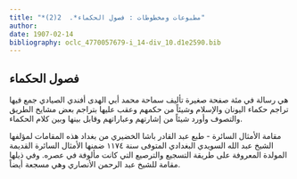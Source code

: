 ```yaml
---
title: "*مطبوعات ومخطوطات : فصول الحكماء*.  2(2)"
author: 
date: 1907-02-14
bibliography: oclc_4770057679-i_14-div_10.d1e2590.bib
---
```




##  فصول الحكماء 


 هي رسالة في  مئة  صفحة صغيرة تأليف سماحة محمد أبي الهدى أفندي الصيادي جمع فيها تراجم حكماء اليونان والإسلام وشيئاً من حكمهم وعقب عليها بتراجم بعض مشايخ الطريق والتصوف   وأورد شيئاً من إشارتهم وعباراتهم وقابل بينها وبين كلام الحكماء. 

 مقامة الأمثال السائرة  - طبع عبد القادر باشا الخضيري من بغداد هذه المقامات لمؤلفها الشيخ عبد الله السويدي البغدادي المتوفى سنة  ١١٧٤  ضمنها الأمثال السائرة القديمة المولدة المعروفة على طريقة التسجيع والترصيع التي كانت مألوفة في عصره. وفي ذيلها مقامة للشيخ عبد الرحمن الأنصاري وهي مسجعة أيضاً. 

